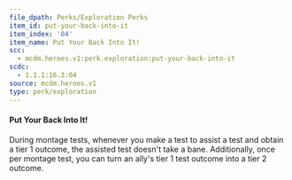 ```yaml
---
file_dpath: Perks/Exploration Perks
item_id: put-your-back-into-it
item_index: '04'
item_name: Put Your Back Into It!
scc:
  - mcdm.heroes.v1:perk.exploration:put-your-back-into-it
scdc:
  - 1.1.1:16.3:04
source: mcdm.heroes.v1
type: perk/exploration
---
```


#### Put Your Back Into It!

During montage tests, whenever you make a test to assist a test and obtain a tier 1 outcome, the assisted test doesn't take a bane. Additionally, once per montage test, you can turn an ally's tier 1 test outcome into a tier 2 outcome.
